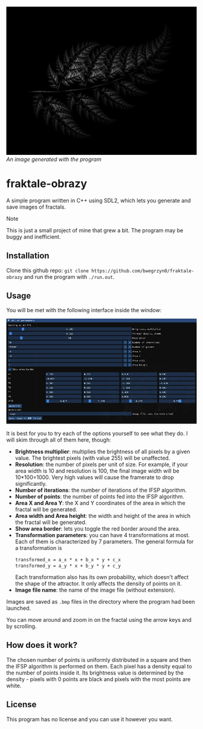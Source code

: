![Image of a fractal generated with fraktale-obrazy](readme_image.jpg)
*An image generated with the program*
# fraktale-obrazy
A simple program written in C++ using SDL2, which lets you generate and save images of fractals.

> [!NOTE]
> This is just a small project of mine that grew a bit. The program may be buggy and inefficient.

## Installation
Clone this github repo: `git clone https://github.com/bwegrzyn0/fraktale-obrazy` and run the program with `./run.out`.

## Usage 
You will be met with the following interface inside the window:

![Image of a fractal generated with fraktale-obrazy](interface_image.jpg)

It is best for you to try each of the options yourself to see what they do. I will skim through all of them here, though:
- __Brightness multiplier__: multiplies the brightness of all pixels by a given value. The brightest pixels (with value 255) will be unaffected.
- __Resolution__: the number of pixels per unit of size. For example, if your area width is 10 and resolution is 100, the final image width will be 10*100=1000. Very high values will cause the framerate to drop significantly.
- __Number of iterations__: the number of iterations of the IFSP algorithm.
- __Number of points__: the number of points fed into the IFSP algorithm.
- __Area X and Area Y__: the X and Y coordinates of the area in which the fractal will be generated.
- __Area width and Area height__: the width and height of the area in which the fractal will be generated.
- __Show area border__: lets you toggle the red border around the area.
- __Transformation parameters__: you can have 4 transformations at most. Each of them is characterized by 7 parameters. The general formula for a transformation is
  ```
  transformed_x = a_x * x + b_x * y + c_x
  transformed_y = a_y * x + b_y * y + c_y
  ```
  Each transformation also has its own probability, which doesn't affect the shape of the attractor. It only affects the density of points on it.
- __Image file name__: the name of the image file (without extension).

Images are saved as `.bmp` files in the directory where the program had been launched.

You can move around and zoom in on the fractal using the arrow keys and by scrolling.

## How does it work?
The chosen number of points is uniformly distributed in a square and then the IFSP algorithm is performed on them. Each pixel has a density equal to the number of points inside it. Its brightness value is determined by the density - pixels with 0 points are black and pixels with the most points are white. 

## License
This program has no license and you can use it however you want.
  
  
  
  
